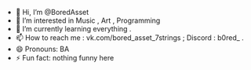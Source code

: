 - 👋 Hi, I’m @BoredAsset
- 👀 I’m interested in Music , Art , Programming
- 🌱 I’m currently learning everything .
- 📫 How to reach me : vk.com/bored_asset_7strings ; Discord : b0red_ .
- 😄 Pronouns: BA
- ⚡ Fun fact: nothing funny here 

<!---
BoredAsset/BoredAsset is a ✨ special ✨ repository because its `README.md` (this file) appears on your GitHub profile.
You can click the Preview link to take a look at your changes.
--->
